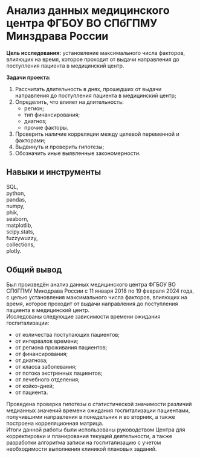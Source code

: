 # Анализ данных медицинского центра ФГБОУ ВО СПбГПМУ Минздрава России
**Цель исследования:** установление максимального числа факторов, влияющих на время, которое проходит от выдачи направления до поступления пациента в медицинский центр.

**Задачи проекта:**
   1. Рассчитать длительность в днях, прошедших от выдачи направления до поступления пациента в медицинский центр;
   2. Определить, что влияет на длительность:
      - регион;
      - тип финансирования;
      - диагноз;
      - прочие факторы.
   3. Проверить наличие корреляции между целевой переменной и факторами;
   4. Выдвинуть и проверить гипотезы;
   5. Обозначить иные выявленные закономерности.

## Навыки и инструменты
SQL,\
python,\
pandas,\
numpy,\
phik,\
seaborn,\
matplotlib,\
scipy.stats,\
fuzzywuzzy,\
collections,\
plotly.

## Общий вывод
Был произведён анализ данных медицинского центра ФГБОУ ВО СПбГПМУ Минздрава России с 11 января 2018 по 19 февраля 2024 года, с целью установления максимального числа факторов, влияющих на время, которое проходит от выдачи направления до поступления пациента в медицинский центр.\
Исследованы следующие зависимости времени ожидания госпитализации:
- от количества поступающих пациентов;
- от интервалов времени;
- от региона проживания пациентов;
- от финансирования;
- от диагноза;
- от класса заболевания;
- от потока экстренных пациентов;
- от лечебного отделения;
- от койко-дней;
- от пациента.

Проведена проверка гипотезы о статистической значимости различий медианных значений времени ожидания госпитализации пациентами, получившими направления в понедельник и во вторник, а также построена корреляционная матрица.\
Итоги данной работы были использованы руководством Центра для корректировки и планирования текущей деятельности, а также разработки алгоритма записи на госпитализацию с учетом необходимости выполнения клиникой плановых заданий.
